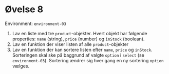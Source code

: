 # Øvelse 8

Environment: `environment-03`

1. Lav en liste med tre `product`-objekter. Hvert objekt har følgende properties: `name` (string), `price` (number) og `inStock` (boolean).
2. Lav en funktion der viser listen af alle `product`-objekter
3. Lav en funktion der kan sortere listen efter `name`, `price` og `inStock`. Sorteringen skal ske på baggrund af valgte `option` i `select` (se `environment-03`). Sortering ændrer sig hver gang en ny sortering `option` vælges.
